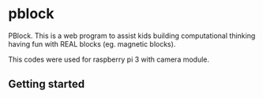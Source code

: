 # pblock
PBlock. This is a web program to assist kids building computational thinking having fun with REAL blocks (eg. magnetic blocks).

This codes were used for raspberry pi 3 with camera module.

## Getting started
